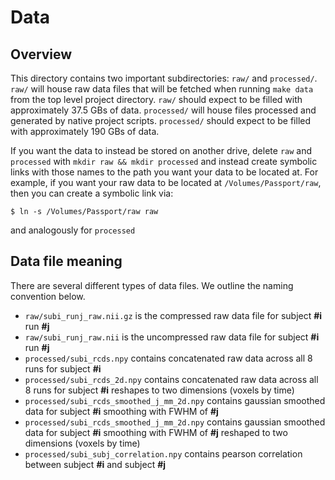 # Data

## Overview
This directory contains two important subdirectories: `raw/` and `processed/`. `raw/` will house raw data files that will be fetched when running `make data` from the top level project directory. `raw/` should expect to be filled with approximately 37.5 GBs of data. `processed/` will house files processed and generated by native project scripts. `processed/` should expect to be filled with approximately 190 GBs of data.

If you want the data to instead be stored on another drive, delete `raw` and `processed` with `mkdir raw && mkdir processed` and instead create symbolic links with those names to the path you want your data to be located at. For example, if you want your raw data to be located at `/Volumes/Passport/raw`, then you can create a symbolic link via:

    $ ln -s /Volumes/Passport/raw raw

and analogously for `processed`

## Data file meaning
There are several different types of data files. We outline the naming convention below.
- `raw/subi_runj_raw.nii.gz` is the compressed raw data file for subject **\#i** run **\#j**
- `raw/subi_runj_raw.nii` is the uncompressed raw data file for subject **\#i** run **\#j**
- `processed/subi_rcds.npy` contains concatenated raw data across all 8 runs for subject **\#i**
- `processed/subi_rcds_2d.npy` contains concatenated raw data across all 8 runs for subject **\#i** reshapes to two dimensions (voxels by time)
- `processed/subi_rcds_smoothed_j_mm_2d.npy` contains gaussian smoothed data for subject **\#i** smoothing with FWHM of **\#j**
- `processed/subi_rcds_smoothed_j_mm_2d.npy` contains gaussian smoothed data for subject **\#i** smoothing with FWHM of **\#j** reshaped to two dimensions (voxels by time)
- `processed/subi_subj_correlation.npy` contains pearson correlation between subject **\#i** and subject **\#j**
